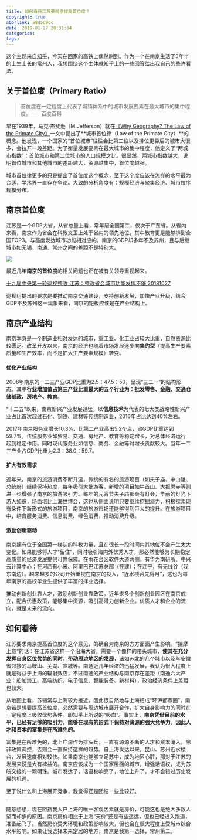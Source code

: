 ```yaml
---
title: 如何看待江苏要南京提高首位度？
copyright: true
abbrlink: a8d5d9dc
date: 2019-01-27 20:31:04
categories:
tags:
---
```


这个主题来自[知乎](https://www.zhihu.com/question/266051194)，今天在回家的高铁上偶然刷到。作为一个在南京生活了3年半的土生土长的常州人，我想围绕这个主体就知乎上的一些回答给出我自己的些许看法。

<!-- more -->

## 关于首位度（Primary Ratio）

> 首位度在一定程度上代表了城镇体系中的城市发展要素在最大城市的集中程度。——百度百科

早在1939年，马克·杰斐逊（M.Jefferson）就在[《Why Geography? The Law of the Primate City》][1]一文中提出了**城市首位律（Law of the Primate City）**的概念。他发现，一个国家的“首位城市”往往会比第二位以及排位更靠后的城市大很多，会拉开一段差距。为了衡量发展要素在最大城市的集中程度，他定义了“两城市指数”：首位城市和第二位城市的人口规模之比。很显然，两城市指数越大，说明首位城市和其他城市的差距越大，资源越集中，首位度越强。

城市首位律更多的只是提出了首位度这个概念，至于这个度应该在怎样的水平最为合适，学术界一直存在争论。大致的分析角度有：规模经济与聚集经济、城市位序规模分布。

## 南京首位度

江苏是一个GDP大省，从省总量上看，常年居全国第二，仅次于广东省。从省内来看，南京作为省会在科教文卫上处于省内的领先地位，其中教育更是能够排到全国TOP3。与高度发达城市功能相对应的，南京的GDP却多年不及苏州，且与后继城市如无锡、南通、常州之间的差距不是特别大。

![](http://ipic.dokyme.cn/2019-01-27-134336.jpg)

最近几年**南京的首位度**的相关问题也正在被有关领导重视起来。

[十九届中央第一轮巡视整改 江苏：整改省会城市功能发挥不够 20181027][2]

巡视组提出的要求是要推动南京交通建设，支持创新发展，加快产业升级，结合GDP不及苏州这一现象来看，南京的短板应该是在产业结构上。

## 南京产业结构

南京本身是一个制造业相对发达的城市，重工业、化工业占较大比重，自然资源比较匮乏。改革开发以来，南京的经济也随着市场发展逐步向**集约型**（提高生产要素质量和生产效率，而不是扩大生产要素规模）转变。

#### 优化产业结构

2008年南京的一二三产业GDP比重为2.5：47.5：50，呈现“三二一“的结构形态。其中**行业增加值占第三产业比重最大的五个行业为：批发零售、金融、交通仓储邮政、房地产、教育**。

“十二五”以来，南京新兴产业发展迅猛，以**信息技术**为代表的七大类战略性新兴产业占比首次超过石化、钢铁、建材等传统制造业，2016年占比达到40%左右。

2017年南京服务业增长10.3%，比第二产业高出5.2个点，占GDP比重达到59.7%。传统服务业如贸易、交通、房地产、教育等稳定增长，对总体经济运行起到稳定作用。同时现代服务业如信息、商务、金融等对增长贡献较大。当年一二三产业占GDP比重为2.3：38.0：59.7。

#### 扩大有效需求

近年来，南京的旅游消费不断升温，传统的有名的旅游项目（如夫子庙、中山陵、总统府）继续保持热度，每年吸引大批游客。新增的项目如牛首山、大报恩寺等则进一步增强了南京的旅游吸引力。每年的元宵节夫子庙都会有灯会，华丽的灯光下游人如织，场面堪比上海世博会，这也从侧面说明只要继续挖掘潜力，积极探索现有条件下新形式的旅游项目，南京的旅游市场还能够得到巨大的提升。在旅游项目中，培育服务消费、信息消费、绿色消费，推动消费升级。

#### 激励创新驱动

南京拥有位于全国第一梯队的科教力量，且在很长一段时间内其地位不会产生太大变化。如果能够将人才“留住”，同时吸引海内外优秀人才，那必然能够为长期稳定高质量的经济发展提供可靠保障。在雨花台区软件大道两侧，有华为南研所、中兴云计算中心；在河西有小米、阿里巴巴江苏总部（在建）；在江宁，有无线谷（我东南边）。越来越多的公司开始重视在南京的投入，“近水楼台先得月”，这也为每年南京的高校毕业生提供了丰富的择业选择。

推动创新创业靠人才，激励创新创业靠政策。近年来多个创新创业园区在南京成立，配合优惠政策，能够集中资源，吸引高潜力创新企业。优质人才和企业的流向，就是未来的流向。

## 如何看待

江苏要求南京提高首位度的这个意见，的确会对南京的方方面面产生影响。“揣摩上意“的话：在江苏省这样一个沿海大省，需要一个像样的带头城市，**使其在充分发挥自身区位优势的同时，带动周边地区的发展**，诸如苏北的几个城市以及与安徽省邻接的马鞍山、芜湖、宣城等。南通近几年经济的迅猛发展，我认为很大程度上就是得益于上海的辐射效应，不过南通的产业结构与南京存在差距（南通六大产业：船舶海工、高端纺织、电子信息、智能装备、新材料），政治经济条件上差距也较大。

从地图上看，苏锡常与上海较为接近，因此很自然地与上海结成“环沪都市圈”，南京若是想要提高首位度，必然需要与周边城市展开合作，扩大自身影响力的同时在一定程度上吸收优势条件。即知乎上所说的“吸血”。事实上，**南京凭借目前的水平，已经有足够的吸引力，能够在现有的形式下保持对资源的强大竞争力。因此人才和资本的富集是在所难免的。**

富集是在所难免的，北上广深作为排头兵，一直有源源不断的人才和资本涌入，除非政策调控，否则会一直保持这样的趋势。自上海发达以来，昆山、苏州近水楼台，发展速度相对较快。如果南京也能够立足苏中，成为地区心脏，那对于江苏的发展来说是大有裨益的。南京应该成为一个国家层面的城市，增强话语权，成为苏皖交接的一颗明珠。城市发达了，话语权响亮了，地位上升了，才不会错过历史发展的机遇。

至于说什么和上海展开竞争，我觉得还是团结一些比较好。

***

随意想想，现在阻挡我入户上海的唯一客观因素就是房价，可能这也是绝大多数人望而却步的原因。南京房价相比于上海“天价”还是有些遥远，但也已经进入跑道，准备起飞了。当然房价受大环境和政策影响较大，但也会在很大程度上受城市综合水平影响。如果让我选择未来定居的地方，南京是我第一选择，常州第二。




[1]:	https://www.mendeley.com/catalogue/geography-law-primate-city/
[2]:	https://v.youku.com/v_show/id_XMzg4OTg2ODc4NA==.html